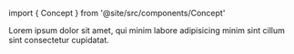 import { Concept } from '@site/src/components/Concept'

<Concept
  title = "Visual Rate"
  kind  = "Core"
  block = {true}>
Lorem ipsum dolor sit amet, qui minim labore adipisicing minim sint cillum sint consectetur cupidatat.  
</Concept>

